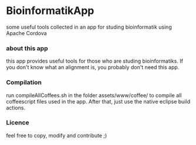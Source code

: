 BioinformatikApp
================

some useful tools collected in an app for studing bioinformatik using Apache Cordova

### about this app 

this app provides useful tools for those who are studing bioinformatiks. If you don't know what an alignment is, you probably don't need this app. 

### Compilation

run compileAllCoffees.sh in the folder assets/www/coffee/ to compile all coffeescript files used in the app. After that, just use the native eclipse build actions.

### Licence

feel free to copy, modify and contribute ;)
